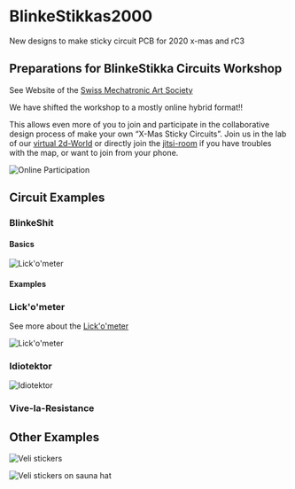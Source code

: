 # BlinkeStikkas2000
New designs to make sticky circuit PCB for 2020 x-mas and rC3

## Preparations for BlinkeStikka Circuits Workshop

See Website of the [Swiss Mechatronic Art Society](https://mechatronicart.ch/x-mas-sticky-circuits-workshop/)

We have shifted the workshop to a mostly online hybrid format!!

This allows even more of you to join and participate in the collaborative design process of make your own “X-Mas Sticky Circuits”. Join us in the lab of our [virtual 2d-World](https://play.wa-test.rc3.cccv.de/_/global/digitalegesellschaft.github.io/workadventure-map-bitwaescherei/main.json) or directly join the [jitsi-room](https://jitsi-test.rc3.cccv.de/aetzCam) if you have troubles with the map, or want to join from your phone.

![Online Participation](https://github.com/sgmk/BlinkeStikkas2000/raw/main/aetzen_as_a_service.jpg)

## Circuit Examples

### BlinkeShit

#### Basics ####

![Lick'o'meter](https://github.com/sgmk/BlinkeStikkas2000/raw/main/circuits/BlinkeShit_tipps.jpg)

#### Examples ####

### Lick'o'meter

See more about the [Lick'o'meter](https://wiki.idiot.io/lickometer)

![Lick'o'meter](https://github.com/sgmk/BlinkeStikkas2000/raw/main/circuits/Lickometer_schema.jpg)

### Idiotektor

![Idiotektor](https://github.com/sgmk/BlinkeStikkas2000/raw/main/circuits/idiotektor_schema_examples.jpg)

### Vive-la-Resistance


## Other Examples

![Veli stickers](https://github.com/sgmk/BlinkeStikkas2000/raw/main/photos/BlinkeStikka_Veli.jpg)

![Veli stickers on sauna hat](https://github.com/sgmk/BlinkeStikkas2000/raw/main/photos/BlinkeStikka_colored.jpg)
